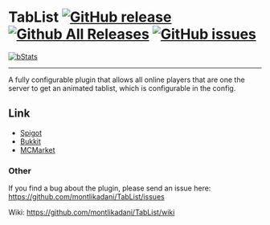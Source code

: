 # TabList [![GitHub release](https://img.shields.io/github/release/montlikadani/TabList.svg)](https://github.com/montlikadani/TabList/releases) [![Github All Releases](https://img.shields.io/github/downloads/montlikadani/TabList/total.svg)](https://github.com/montlikadani/TabList/releases) [![GitHub issues](https://img.shields.io/github/issues/montlikadani/TabList.svg)](https://github.com/montlikadani/TabList/issues)

[![bStats](https://img.shields.io/badge/bStats-1.7-brightgreen)](https://bstats.org/plugin/bukkit/TabList)

***

A fully configurable plugin that allows all online players that are one the server to get an animated tablist, which is configurable in the config.

## Link
* [Spigot](https://www.spigotmc.org/resources/46229/)
* [Bukkit](https://dev.bukkit.org/projects/animated-tab-tablist)
* [MCMarket](https://www.mc-market.org/resources/6127/)

### Other
If you find a bug about the plugin, please send an issue here: https://github.com/montlikadani/TabList/issues

Wiki: https://github.com/montlikadani/TabList/wiki
